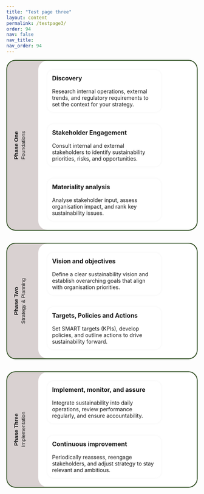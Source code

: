 ```yaml
---
title: "Test page three"
layout: content
permalink: /testpage3/
order: 94
nav: false
nav_title: 
nav_order: 94
---
```



<div class="phase-section">
  <div class="phase-wrapper">
    <div class="phase-label">
      <div>
        <span>Phase One</span>
        <span>Foundations</span>
      </div>
    </div>
    <div class="phase-card">
      <div class="phase-step">
        <h3>Discovery</h3>
        <p>Research internal operations, external trends, and regulatory requirements to set the context for your strategy.</p>
      </div>
      <div class="phase-step">
        <h3>Stakeholder Engagement</h3>
        <p>Consult internal and external stakeholders to identify sustainability priorities, risks, and opportunities.</p>
      </div>
      <div class="phase-step">
        <h3>Materiality analysis</h3>
        <p>Analyse stakeholder input, assess organisation impact, and rank key sustainability issues.</p>
      </div>
    </div>
  </div>
</div>

<div class="phase-section">
  <div class="phase-wrapper">
    <div class="phase-label">
      <div>
        <span>Phase Two</span>
        <span>Strategy &amp; Planning</span>
      </div>
    </div>
    <div class="phase-card">
      <div class="phase-step">
        <h3>Vision and objectives</h3>
        <p>Define a clear sustainability vision and establish overarching goals that align with organisation priorities.</p>
      </div>
      <div class="phase-step">
        <h3>Targets, Policies and Actions</h3>
        <p>Set SMART targets (KPIs), develop policies, and outline actions to drive sustainability forward.</p>
      </div>
    </div>
  </div>
</div>

<div class="phase-section">
  <div class="phase-wrapper">
    <div class="phase-label">
      <div>
        <span>Phase Three</span>
        <span>Implementation</span>
      </div>
    </div>
    <div class="phase-card">
      <div class="phase-step">
        <h3>Implement, monitor, and assure</h3>
        <p>Integrate sustainability into daily operations, review performance regularly, and ensure accountability.</p>
      </div>
      <div class="phase-step">
        <h3>Continuous improvement</h3>
        <p>Periodically reassess, reengage stakeholders, and adjust strategy to stay relevant and ambitious.</p>
      </div>
    </div>
  </div>
</div>

<style>
.phase-section {
  margin-bottom: 2rem;
  border: 2px solid #204312;
  border-radius: 24px;
  padding: 0rem;
  background-color: rgb(217, 209, 209);
  display: flex;
  flex-wrap: wrap;
  align-items: stretch;
  gap: 1rem;
  width: 100%;
  box-sizing: border-box;
}

.phase-wrapper {
  display: flex;
  flex-direction: column;
  gap: 1rem;
  height: 100%;
  width: 100%;
  box-sizing: border-box;
}

.phase-label {
  writing-mode: vertical-rl;
  transform: rotate(180deg);
  font-weight: bold;
  font-family: sans-serif;
  padding: 0 0.2rem;
  display: flex;
  align-items: center;
  justify-content: center;
  border-radius: 24px;
  height: auto;
  flex: 0 0 auto;
  min-height: 60px;
  font-size: 0.9rem;
}

.phase-label > div {
  display: flex;
  flex-direction: column;
  align-items: center;
  text-align: center;
  gap: 0.2rem;
}

.phase-label > div span:nth-child(2) {
  font-size: 0.85rem;
  font-weight: normal;
}

.phase-card {
  flex: 1 1 100%;
  display: flex;
  flex-direction: row;
  width: 100%;
  box-sizing: border-box;
  gap: 1rem;
  flex-wrap: wrap;
  height: 100%;
  background: white;
  border-radius: 24px;
  padding: 1rem;
}

.phase-step {
  flex: 1;
  background: white;
  padding: 0.75rem;
  border-radius: 16px;
  box-shadow: 0 0 0.4rem rgba(0,0,0,0.05);
  min-width: 240px;
  margin: 0.5rem;
  box-sizing: border-box;
}

.phase-step h3 {
  font-size: 1rem;
  margin-top: 0;
}

.phase-step p {
  margin-bottom: 0;
}

@media (max-width: 768px) {
  .phase-section {
    flex-direction: column !important;
  }
  .phase-label {
    writing-mode: horizontal-tb !important;
    transform: none !important;
    text-align: center;
    width: 100%;
    justify-content: center !important;
    align-items: center !important;
    flex-direction: column;
  }
  .phase-step {
    padding: 0.5rem;
  }
}

@media (min-width: 769px) {
  .phase-wrapper {
    flex-direction: row !important;
    align-items: stretch;
  }

  .phase-label {
    writing-mode: vertical-rl !important;
    transform: rotate(180deg) !important;
    width: auto !important;
    min-width: 60px;
    flex-direction: row;
  }
  .phase-step {
    max-width: 300px;
  }
}
</style>
